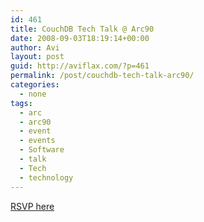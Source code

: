 ```yaml
---
id: 461
title: CouchDB Tech Talk @ Arc90
date: 2008-09-03T18:19:14+00:00
author: Avi
layout: post
guid: http://aviflax.com/?p=461
permalink: /post/couchdb-tech-talk-arc90/
categories:
  - none
tags:
  - arc
  - arc90
  - event
  - events
  - Software
  - talk
  - Tech
  - technology
---
```

[RSVP here](http://www.mobaganda.com/couchdbarc90)